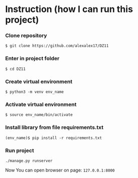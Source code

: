 # Instruction (how I can run this project)

### Clone repository 

```
$ git clone https://github.com/alexalex17/DZ11
```

### Enter in project folder

```
$ cd DZ11
```

### Create virtual environment

```
$ python3 -m venv env_name
```

### Activate virtual environment

```
$ source env_name/bin/activate
```

### Install library from file requirements.txt

```
(env_name)$ pip install -r requirements.txt
```
### Run project

```
./manage.py runserver
```
Now You can open browser on page: `127.0.0.1:8000`
